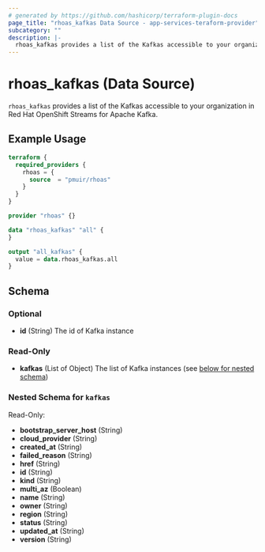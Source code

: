 ```yaml
---
# generated by https://github.com/hashicorp/terraform-plugin-docs
page_title: "rhoas_kafkas Data Source - app-services-teraform-provider"
subcategory: ""
description: |-
  rhoas_kafkas provides a list of the Kafkas accessible to your organization in Red Hat OpenShift Streams for Apache Kafka.
---
```


# rhoas_kafkas (Data Source)

`rhoas_kafkas` provides a list of the Kafkas accessible to your organization in Red Hat OpenShift Streams for Apache Kafka.

## Example Usage

```terraform
terraform {
  required_providers {
    rhoas = {
      source  = "pmuir/rhoas"
    }
  }
}

provider "rhoas" {}

data "rhoas_kafkas" "all" {
}

output "all_kafkas" {
  value = data.rhoas_kafkas.all
}
```

<!-- schema generated by tfplugindocs -->
## Schema

### Optional

- **id** (String) The id of Kafka instance

### Read-Only

- **kafkas** (List of Object) The list of Kafka instances (see [below for nested schema](#nestedatt--kafkas))

<a id="nestedatt--kafkas"></a>
### Nested Schema for `kafkas`

Read-Only:

- **bootstrap_server_host** (String)
- **cloud_provider** (String)
- **created_at** (String)
- **failed_reason** (String)
- **href** (String)
- **id** (String)
- **kind** (String)
- **multi_az** (Boolean)
- **name** (String)
- **owner** (String)
- **region** (String)
- **status** (String)
- **updated_at** (String)
- **version** (String)


